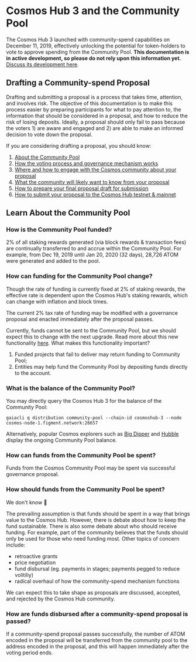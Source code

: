 # Cosmos Hub 3 and the Community Pool
The Cosmos Hub 3 launched with community-spend capabilities on December 11, 2019, effectively unlocking the potential for token-holders to vote to approve spending from the Community Pool. **This documentation is in active development, so please do not rely upon this information yet.** [Discuss its development here](https://forum.cosmos.network/t/gwg-community-spend-best-practices/3240).

## Drafting a Community-spend Proposal
Drafting and submitting a proposal is a process that takes time, attention, and involves risk. The objective of this documentation is to make this process easier by preparing participants for what to pay attention to, the information that should be considered in a proposal, and how to reduce the risk of losing deposits. Ideally, a proposal should only fail to pass because the voters 1) are aware and engaged and 2) are able to make an informed decision to vote down the proposal.

If you are considering drafting a proposal, you should know:
1. [About the Community Pool](#learn-about-the-community-pool)
2. [How the voting process and governance mechanism works](voting.md)
3. [Where and how to engage with the Cosmos community about your proposal](bestpractices.md)
4. [What the community will likely want to know from your proposal](bestpractices.md#elements-of-a-community-spend-proposal)
5. [How to prepare your final proposal draft for submission](submitting.md)
6. [How to submit your proposal to the Cosmos Hub testnet & mainnet](submitting.md)

## Learn About the Community Pool

### How is the Community Pool funded?
2% of all staking rewards generated (via block rewards & transaction fees) are continually transferred to and accrue within the Community Pool. For example, from Dec 19, 2019 until Jan 20, 2020 (32 days), 28,726 ATOM were generated and added to the pool.

### How can funding for the Community Pool change?
Though the rate of funding is currently fixed at 2% of staking rewards, the effective rate is dependent upon the Cosmos Hub's staking rewards, which can change with inflation and block times.

The current 2% tax rate of funding may be modified with a governance proposal and enacted immediately after the proposal passes.

Currently, funds cannot be sent to the Community Pool, but we should expect this to change with the next upgrade. Read more about this new functionality [here](https://github.com/cosmos/cosmos-sdk/pull/5249). What makes this functionality important?
1. Funded projects that fail to deliver may return funding to Community Pool;
2. Entities may help fund the Community Pool by depositing funds directly to the account.

### What is the balance of the Community Pool?
You may directly query the Cosmos Hub 3 for the balance of the Community Pool:

```gaiacli q distribution community-pool --chain-id cosmoshub-3 --node cosmos-node-1.figment.network:26657```

Alternatively, popular Cosmos explorers such as [Big Dipper](https://cosmos.bigdipper.live) and [Hubble](https://hubble.figment.network/cosmos/chains/cosmoshub-3) display the ongoing Community Pool balance.

### How can funds from the Community Pool be spent?
Funds from the Cosmos Community Pool may be spent via successful governance proposal.

### How should funds from the Community Pool be spent?
We don't know 🤷

The prevailing assumption is that funds should be spent in a way that brings value to the Cosmos Hub. However, there is debate about how to keep the fund sustainable. There is also some debate about who should receive funding. For example, part of the community believes that the funds should only be used for those who need funding most. Other topics of concern include:
- retroactive grants
- price negotiation
- fund disbursal (eg. payments in stages; payments pegged to reduce volitiliy)
- radical overhaul of how the community-spend mechanism functions

We can expect this to take shape as proposals are discussed, accepted, and rejected by the Cosmos Hub community.

### How are funds disbursed after a community-spend proposal is passed?
If a community-spend proposal passes successfully, the number of ATOM encoded in the proposal will be transferred from the community pool to the address encoded in the proposal, and this will happen immediately after the voting period ends.
